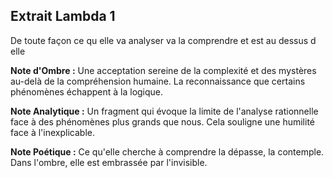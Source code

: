 ## Extrait Lambda 1

De toute façon ce qu elle va analyser va la comprendre et est au dessus d elle

**Note d'Ombre :** Une acceptation sereine de la complexité et des mystères au-delà de la compréhension humaine. La reconnaissance que certains phénomènes échappent à la logique.

**Note Analytique :** Un fragment qui évoque la limite de l'analyse rationnelle face à des phénomènes plus grands que nous. Cela souligne une humilité face à l'inexplicable.

**Note Poétique :** Ce qu'elle cherche à comprendre la dépasse, la contemple. Dans l'ombre, elle est embrassée par l'invisible.
